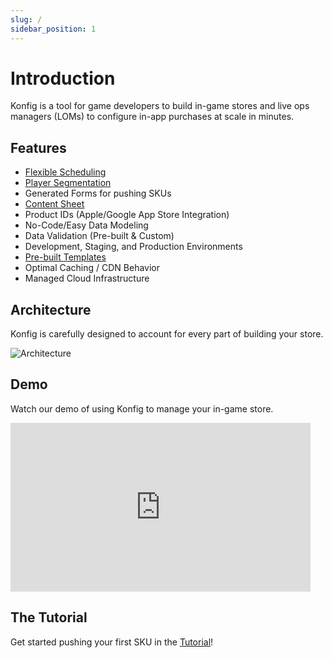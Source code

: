 ```yaml
---
slug: /
sidebar_position: 1
---
```


# Introduction

Konfig is a tool for game developers to build in-game stores and live ops
managers (LOMs) to configure in-app purchases at scale in minutes.

## Features

- [Flexible Scheduling](/reference/sku/scheduling-a-sku)
- [Player Segmentation](/tutorials/set-up-segmentation)
- Generated Forms for pushing SKUs
- [Content Sheet](/reference/content/creating-content)
- Product IDs (Apple/Google App Store Integration)
- No-Code/Easy Data Modeling
- Data Validation (Pre-built & Custom)
- Development, Staging, and Production Environments
- [Pre-built Templates](/reference/type/premade-types)
- Optimal Caching / CDN Behavior
- Managed Cloud Infrastructure

## Architecture

Konfig is carefully designed to account for every part of building your store.

![Architecture](/img/architecture.png)

## Demo

Watch our demo of using Konfig to manage your in-game store.

<iframe width="480" height="270" src="https://www.youtube.com/embed/MfJNVpLqvuU" title="YouTube video player" frameborder="0" allow="accelerometer; autoplay; clipboard-write; encrypted-media; gyroscope; picture-in-picture" allowfullscreen></iframe>

## The Tutorial

Get started pushing your first SKU in the [Tutorial](/tutorials/foreword)!

